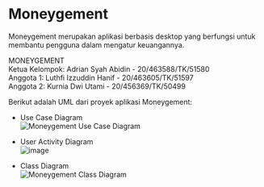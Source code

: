 # Moneygement
Moneygement merupakan aplikasi berbasis desktop yang berfungsi untuk membantu pengguna dalam mengatur keuangannya.

MONEYGEMENT \
Ketua Kelompok: Adrian Syah Abidin - 20/463588/TK/51580 \
Anggota 1: Luthfi Izzuddin Hanif - 20/463605/TK/51597 \
Anggota 2: Kurnia Dwi Utami - 20/456369/TK/50499

Berikut adalah UML dari proyek aplikasi Moneygement:
* Use Case Diagram \
![Moneygement Use Case Diagram](https://user-images.githubusercontent.com/75866738/189937048-62b69749-c7d3-4883-a7bf-d8f39b1c8570.png)

* User Activity Diagram \
![image](https://user-images.githubusercontent.com/79238080/189939820-9b974217-304c-4187-b1e6-fd148ecafe0c.png)

* Class Diagram \
![Moneygement Class Diagram](https://user-images.githubusercontent.com/78679594/189932977-42875276-28c9-43ad-aa1c-441a3e1d7498.jpg)
